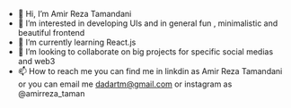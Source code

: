 - 👋 Hi, I’m Amir Reza Tamandani 
- 👀 I’m interested in developing UIs and in general fun , minimalistic and beautiful frontend
- 🌱 I’m currently learning React.js
- 💞️ I’m looking to collaborate on big projects for specific social medias and web3
- 📫 How to reach me you can find me in linkdin as Amir Reza Tamandani or you can email me dadartm@gmail.com or instagram as @amirreza_taman 

<!---
AmirTaman/AmirRezaTamandani is a ✨ special ✨ repository because its `README.md` (this file) appears on your GitHub profile.
You can click the Preview link to take a look at your changes.
--->
